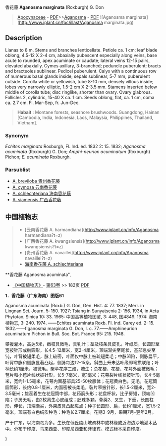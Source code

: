 香花藤 **Aganosma marginata** (Roxburgh) G. Don

> [Apocynaceae](http://www.iplant.cn/info/Apocynaceae?t=foc) - [PDF](http://www.iplant.cn/foc/pdf/Apocynaceae.pdf)>>[Aganosma](Aganosma-香花藤属.md) - [PDF](http://www.iplant.cn/foc/pdf/Aganosma.pdf)
![Aganosma marginata](http://www.iplant.cn/foc/illast/Aganosma marginata.jpg)

## Description

Lianas to 8 m. Stems and branches lenticellate. Petiole ca. 1 cm; leaf blade oblong, 4.5-12 X 2-4 cm, abaxially pubescent especially along veins, base acute to rounded, apex acuminate or caudate; lateral veins 12-15 pairs, elevated abaxially. Cymes axillary, 3-branched; peduncle puberulent; bracts and bracteoles sublinear. Pedicel puberulent. Calyx with a continuous row of numerous basal glands inside; sepals sublinear, 5-7 mm, puberulent outside. Corolla white or yellowish, tube 8-10 mm, densely villous inside; lobes very narrowly elliptic, 1.5-2 cm X 2-3.5 mm. Stamens inserted below middle of corolla tube; disc ringlike, shorter than ovary. Ovary glabrous. Follicles 2, cylindric, 15-40 X ca. 1 cm. Seeds oblong, flat, ca. 1 cm, coma ca. 2.7 cm. Fl. Mar-Sep, fr. Jun-Dec.


> **Habait** : 
> Montane forests, seashore brushwoods. Guangdong, Hainan [Cambodia, India, Indonesia, Laos, Malaysia, Philippines, Thailand, Vietnam].

### Synonym
*Echites marginata* Roxburgh, Fl. Ind. ed. 1832 2: 15. 1832; *Aganosma acuminata* (Roxburgh) G. Don; *Amphi-neurion acuminatum* (Roxburgh) Pichon; *E. acuminata* Roxburgh.

### Parsublist

* [A.  breviloba  贵州香花藤](Aganosma-breviloba-贵州香花藤.md)
* [A.  cymosa  云南香花藤](Aganosma-cymosa-云南香花藤.md)
* [A.  schlechteriana  海南香花藤](Aganosma-schlechteriana-海南香花藤.md)
* [A.  siamensis  广西香花藤](Aganosma-siamensis-广西香花藤.md)


## 中国植物志

> * [云南香花藤  A.  harmandiana](http://www.iplant.cn/info/Aganosma harmandiana?t=z)
> * [广西香花藤  A.  kwangsiensis](http://www.iplant.cn/info/Aganosma kwangsiensis?t=z)
> * [贵州香花藤  A.  navaillei](http://www.iplant.cn/info/Aganosma navaillei?t=z)
> * [海南香花藤  A.  schlechteriana](Aganosma-schlechteriana-海南香花藤.md)


**香花藤 Aganosma acuminata",

* [《中国植物志》](http://www.iplant.cn/frps)- [第63卷](http://www.iplant.cn/frps/vol/63) >> 182页 [PDF](http://www.iplant.cn/frps/pdf/63/182.pdf)


**1．香花藤（广东海南）图版61**

Aganosma acuminata (Roxb.) G. Don, Gen. Hist. 4: 77. 1837; Merr. in Lingnan Sci. Journ. 5: 150. 1927; Tsiang in Sunyatsenia 2: 156. 1934, in Acta Phytotax. Sinica 10: 33. 1965: 中国高等植物图鉴, 3: 448, 图4849. 1974: 海南植物志, 3: 240. 1974. ——Echites acuminata Roxb. Fl. Ind. Carey ed. 2: 15. 1832.——flganosma marginata G. Don, l. c. 77.——Amphineurion acuminatum Pichon in Bull. Soc. Bot. France 95: 215. 1948.

攀援灌木，高达5米，嫩枝具微毛，具乳汁；茎及枝条具皮孔。叶纸质，长圆形至宽披针形或椭圆形，长4.5-12厘米，宽2-4厘米，顶端渐尖至尾状，基部急尖至钝，叶背被短柔毛，脉上较密，叶面仅中脉上被疏短柔毛；中脉凹陷，侧脉扁平，叶背中脉和侧脉显著凸起，侧脉每边12-15条，斜曲上升未达叶缘即弯拱联结；叶柄长约1厘米，被微毛。聚伞花序三歧，腋生；总花梗、花梗、花萼外面被微毛；苞片和小苞片线状披针形，长5-7毫米，宽1毫米；花萼裂片线状披针形，长4-5毫米，宽约1-1.5毫米，花萼内面基部具25-50枚腺体；花冠黄白色，无毛，花冠筒圆筒形，长约0.8-1厘米，内面密被长柔毛，裂片窄披针形，长1.5-2厘米，宽2-3.5毫米；雄蕊着生在花冠筒中部，花药箭头形；花盘杯状，比子房短，顶端凹陷；子房无毛，由2枚离生心皮组成；胚珠多颗。蓇葖2、叉生，下垂，长圆柱形，伸长，顶端渐尖，外果皮具凸起斑点；种子长圆形、扁，长约1厘米，宽1.5-2毫米，顶端有白色绢质种毛：种毛长2.7厘米。花期3-9月，果期7月-翌年2月。

产于广东，以海南岛为多。生长在低丘陵山坡疏林中或林缘或近海边沙地灌木丛中。分布于印度、马来西亚、印度尼西亚和菲律宾。模式标本采自印度。

}